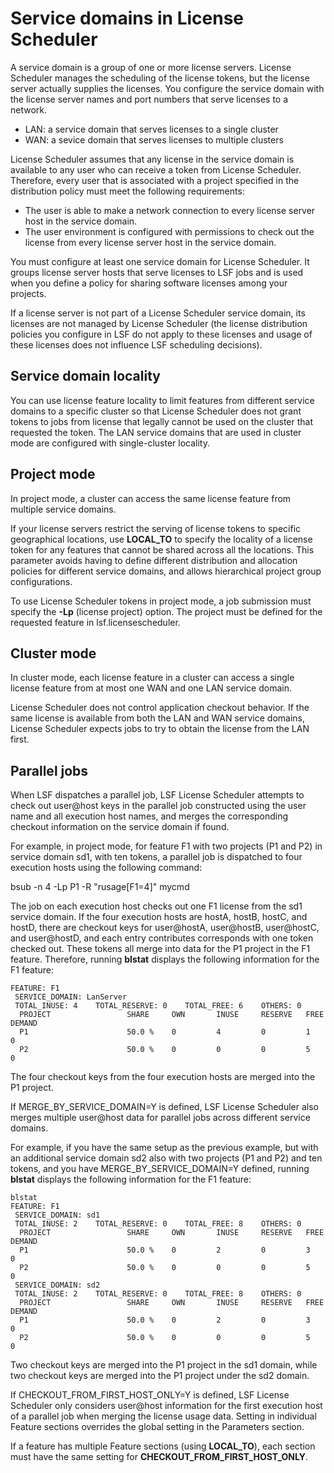 # Service domains in License Scheduler

A service domain is a group of one or more license servers. License Scheduler manages the scheduling of the license tokens, but the license server actually supplies the licenses. You configure the service domain with the license server names and port numbers that serve licenses to a network.

- LAN: a service domain that serves licenses to a single cluster
- WAN: a sevice domain that serves licenses to multiple clusters

License Scheduler assumes that any license in the service domain is available to any user who can receive a token from License Scheduler. Therefore, every user that is associated with a project specified in the distribution policy must meet the following requirements:

- The user is able to make a network connection to every license server host in the service domain.
- The user environment is configured with permissions to check out the license from every license server host in the service domain.

You must configure at least one service domain for License Scheduler. It groups license server hosts that serve licenses to LSF jobs and is used when you define a policy for sharing software licenses among your projects.

If a license server is not part of a License Scheduler service domain, its licenses are not managed by License Scheduler (the license distribution policies you configure in LSF do not apply to these licenses and usage of these licenses does not influence LSF scheduling decisions).

## Service domain locality

You can use license feature locality to limit features from different service domains to a specific cluster so that License Scheduler does not grant tokens to jobs from license that legally cannot be used on the cluster that requested the token. The LAN service domains that are used in cluster mode are configured with single-cluster locality.

## Project mode

In project mode, a cluster can access the same license feature from multiple service domains.

If your license servers restrict the serving of license tokens to specific geographical locations, use **LOCAL_TO** to specify the locality of a license token for any features that cannot be shared across all the locations. This parameter avoids having to define different distribution and allocation policies for different service domains, and allows hierarchical project group configurations.

To use License Scheduler tokens in project mode, a job submission must specify the **-Lp** (license project) option. The project must be defined for the requested feature in lsf.licensescheduler.

## Cluster mode

In cluster mode, each license feature in a cluster can access a single license feature from at most one WAN and one LAN service domain.

License Scheduler does not control application checkout behavior. If the same license is available from both the LAN and WAN service domains, License Scheduler expects jobs to try to obtain the license from the LAN first.

## Parallel jobs

When LSF dispatches a parallel job, LSF License Scheduler attempts to check out user@host keys in the parallel job constructed using the user name and all execution host names, and merges the corresponding checkout information on the service domain if found.

For example, in project mode, for feature F1 with two projects (P1 and P2) in service domain sd1, with ten tokens, a parallel job is dispatched to four execution hosts using the following command:

bsub -n 4 -Lp P1 -R "rusage[F1=4]" mycmd

The job on each execution host checks out one F1 license from the sd1 service domain. If the four execution hosts are hostA, hostB, hostC, and hostD, there are checkout keys for user@hostA, user@hostB, user@hostC, and user@hostD, and each entry contributes corresponds with one token checked out. These tokens all merge into data for the P1 project in the F1 feature. Therefore, running **blstat** displays the following information for the F1 feature:

```
FEATURE: F1
 SERVICE_DOMAIN: LanServer
 TOTAL_INUSE: 4    TOTAL_RESERVE: 0    TOTAL_FREE: 6    OTHERS: 0
  PROJECT                 SHARE     OWN       INUSE     RESERVE   FREE      DEMAND
  P1                      50.0 %    0         4         0         1         0
  P2                      50.0 %    0         0         0         5         0
```

The four checkout keys from the four execution hosts are merged into the P1 project.

If MERGE_BY_SERVICE_DOMAIN=Y is defined, LSF License Scheduler also merges multiple user@host data for parallel jobs across different service domains.

For example, if you have the same setup as the previous example, but with an additional service domain sd2 also with two projects (P1 and P2) and ten tokens, and you have MERGE_BY_SERVICE_DOMAIN=Y defined, running **blstat** displays the following information for the F1 feature:

```
blstat
FEATURE: F1
 SERVICE_DOMAIN: sd1
 TOTAL_INUSE: 2    TOTAL_RESERVE: 0    TOTAL_FREE: 8    OTHERS: 0
  PROJECT                 SHARE     OWN       INUSE     RESERVE   FREE      DEMAND
  P1                      50.0 %    0         2         0         3         0
  P2                      50.0 %    0         0         0         5         0
 SERVICE_DOMAIN: sd2
 TOTAL_INUSE: 2    TOTAL_RESERVE: 0    TOTAL_FREE: 8    OTHERS: 0
  PROJECT                 SHARE     OWN       INUSE     RESERVE   FREE      DEMAND
  P1                      50.0 %    0         2         0         3         0
  P2                      50.0 %    0         0         0         5         0
```

Two checkout keys are merged into the P1 project in the sd1 domain, while two checkout keys are merged into the P1 project under the sd2 domain.

If CHECKOUT_FROM_FIRST_HOST_ONLY=Y is defined, LSF License Scheduler only considers user@host information for the first execution host of a parallel job when merging the license usage data. Setting in individual Feature sections overrides the global setting in the Parameters section.

If a feature has multiple Feature sections (using **LOCAL_TO**), each section must have the same setting for **CHECKOUT_FROM_FIRST_HOST_ONLY**.